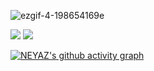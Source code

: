 ![ezgif-4-198654169e](https://user-images.githubusercontent.com/92919697/158129322-2403dc29-39ce-4ed5-aab2-13feacc46f79.gif)

<img src="https://github-readme-stats.vercel.app/api?username=neyaznafiz&show_icons=true&theme=light&line_height=33"> <img src="https://github-readme-stats.vercel.app/api/top-langs/?username=neyaznafiz&theme=light&hide_langs_below=1">

[![NEYAZ's github activity graph](https://activity-graph.herokuapp.com/graph?username=neyaznafiz&bg_color=010203&color=777777&line=0ebaec&point=1adbce&area=true&hide_border=true&line_width=70)](https://github.com/NoobMahbub/github-readme-activity-graph)

